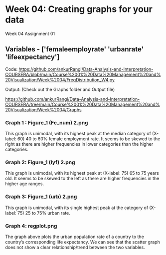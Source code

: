 # Week 04: Creating graphs for your data

 Week 04 Assignment 01

## Variables -  ['femaleemployrate' 'urbanrate' 'lifeexpectancy']

Code: https://github.com/ankurRangi/Data-Analysis-and-Interpretation-COURSERA/blob/main/Course%2001:%20Data%20Management%20and%20Visualization/Week%2004/FreqDistribution_W4.py

Output: (Check out the Graphs folder and Output file)

https://github.com/ankurRangi/Data-Analysis-and-Interpretation-COURSERA/tree/main/Course%2001:%20Data%20Management%20and%20Visualization/Week%2004/Graphs



### Graph 1 : Figure_1 (Fe_num) 2.png

This graph is unimodal, with its highest peak at the median category of (X-label: 60) 40 to 60% female employment rate. It seems to be skewed to the right as there are higher frequencies in lower categories than the higher categories. 

### Graph 2: Figure_1 (lyf) 2.png

This graph is unimodal, with its highest peak at (X-label: 75) 65 to 75 years old. It seems to be skewed to the left as there are higher frequencies in the higher age ranges. 

### Graph 3: Figure_1 (urb) 2.png

This graph is unimodal, with its single highest peak at the category of (X-label: 75) 25 to 75% urban rate.    

### Graph 4: regplot.png

The graph above plots the urban population rate of a country to the country’s corresponding life expectancy. We can see that the scatter graph does not show a clear relationship/trend between the two variables.


